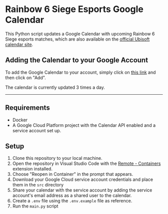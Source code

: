 # Rainbow 6 Siege Esports Google Calendar
This Python script updates a Google Calendar with upcoming Rainbow 6 Siege esports matches, which are also available on the [official Ubisoft calendar site](https://www.ubisoft.com/en-us/esports/rainbow-six/siege/calendar).

## Adding the Calendar to your Google Account
To add the Google Calendar to your account, simply click on [this link](https://calendar.google.com/calendar/u/1?cid=ZWE1YjYzZDBhMDE1YmIzMjM1NzZlMTZjZmZlMmM2Y2E5ZDA4NDdjMzMzNzM4NmY4MDdiZWU4YjliYmVjYWE0ZUBncm91cC5jYWxlbmRhci5nb29nbGUuY29t) and then click on "Add".

The calendar is currently updated 3 times a day.

---

## Requirements

- Docker
- A Google Cloud Platform project with the Calendar API enabled and a service account set up.

## Setup
1. Clone this repository to your local machine.
2. Open the repository in Visual Studio Code with the [Remote - Containers](https://marketplace.visualstudio.com/items?itemName=ms-vscode-remote.remote-containers) extension installed.
3. Choose "Reopen in Container" in the prompt that appears.
4. Download your Google Cloud service account credentials and place them in the `src` directory
5. Share your calendar with the service account by adding the service account's email address as a shared user to the calendar.
6. Create a `.env` file using the `.env.example` file as reference.
7. Run the `main.py` script
